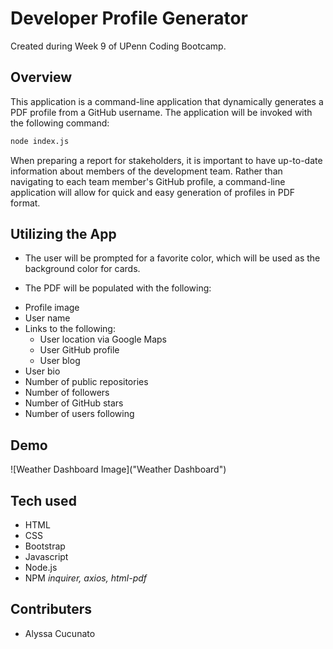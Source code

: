 # Developer Profile Generator

Created during Week 9 of UPenn Coding Bootcamp.

## Overview

This application is a command-line application that dynamically generates a PDF profile from a GitHub username. The application will be invoked with the following command:

```sh
node index.js
```

When preparing a report for stakeholders, it is important to have up-to-date information about members of the development team. Rather than navigating to each team member's GitHub profile, a command-line application will allow for quick and easy generation of profiles in PDF format.

## Utilizing the App

- The user will be prompted for a favorite color, which will be used as the background color for cards.

- The PDF will be populated with the following:

* Profile image
* User name
* Links to the following:
  - User location via Google Maps
  - User GitHub profile
  - User blog
* User bio
* Number of public repositories
* Number of followers
* Number of GitHub stars
* Number of users following

## Demo

![Weather Dashboard Image]("Weather Dashboard")

## Tech used

- HTML
- CSS
- Bootstrap
- Javascript
- Node.js
- NPM _inquirer, axios, html-pdf_

## Contributers

- Alyssa Cucunato
